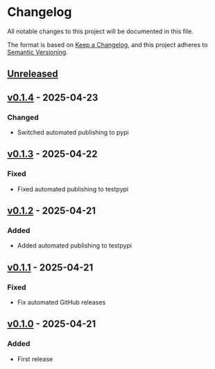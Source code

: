 # Changelog

All notable changes to this project will be documented in this file.

The format is based on [Keep a Changelog](https://keepachangelog.com/en/1.1.0/),
and this project adheres to [Semantic Versioning](https://semver.org/spec/v2.0.0.html).

## [Unreleased]


## [v0.1.4] - 2025-04-23

### Changed

- Switched automated publishing to pypi


## [v0.1.3] - 2025-04-22

### Fixed

- Fixed automated publishing to testpypi


## [v0.1.2] - 2025-04-21

### Added

- Added automated publishing to testpypi


## [v0.1.1] - 2025-04-21

### Fixed

- Fix automated GitHub releases


## [v0.1.0] - 2025-04-21

### Added

- First release


[unreleased]: https://github.com/OSGeo/cite-runner/compare/v0.1.4...HEAD
[v0.1.4]: https://github.com/OSGeo/cite-runner/compare/v0.1.3...v0.1.4
[v0.1.3]: https://github.com/OSGeo/cite-runner/compare/v0.1.2...v0.1.3
[v0.1.2]: https://github.com/OSGeo/cite-runner/compare/v0.1.1...v0.1.2
[v0.1.1]: https://github.com/OSGeo/cite-runner/compare/v0.1.0...v0.1.1
[v0.1.0]: https://github.com/OSGeo/cite-runner/releases/tag/v0.1.0
